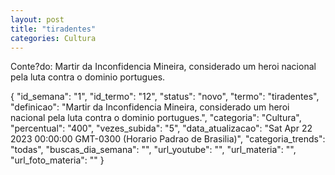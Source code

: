 ```yaml
---
layout: post
title: "tiradentes"
categories: Cultura
---
```

Conte?do: Martir da Inconfidencia Mineira, considerado um heroi nacional pela luta contra o dominio portugues.

{
  "id_semana": "1",
  "id_termo": "12",
  "status": "novo",
  "termo": "tiradentes",
  "definicao": "Martir da Inconfidencia Mineira, considerado um heroi nacional pela luta contra o dominio portugues.",
  "categoria": "Cultura",
  "percentual": "400",
  "vezes_subida": "5",
  "data_atualizacao": "Sat Apr 22 2023 00:00:00 GMT-0300 (Horario Padrao de Brasilia)",
  "categoria_trends": "todas",
  "buscas_dia_semana": "",
  "url_youtube": "",
  "url_materia": "",
  "url_foto_materia": ""
}